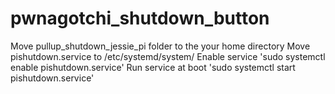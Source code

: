 # pwnagotchi_shutdown_button

Move pullup_shutdown_jessie_pi folder to the your home directory
Move pishutdown.service to /etc/systemd/system/
Enable service 'sudo systemctl enable pishutdown.service'
Run service at boot 'sudo systemctl start pishutdown.service'

